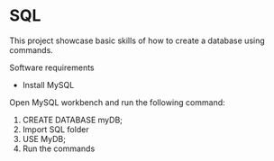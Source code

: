 # SQL

This project showcase basic skills of how to create a database using commands.

Software requirements
- Install MySQL

Open MySQL workbench and run the following command:
1. CREATE DATABASE myDB;
2. Import SQL folder
3. USE MyDB;
4. Run the commands
